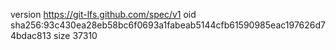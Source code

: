 version https://git-lfs.github.com/spec/v1
oid sha256:93c430ea28eb58bc6f0693a1fabeab5144cfb61590985eac197626d74bdac813
size 37310
